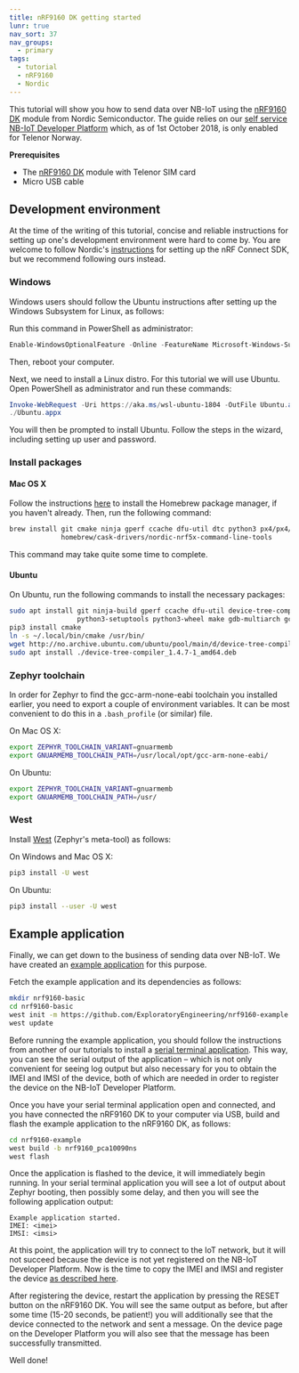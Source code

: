 ```yaml
---
title: nRF9160 DK getting started
lunr: true
nav_sort: 37
nav_groups:
  - primary
tags:
  - tutorial
  - nRF9160
  - Nordic
---
```


This tutorial will show you how to send data over NB-IoT using the [nRF9160 DK][1] module from Nordic Semiconductor.  The guide relies on our [self service NB-IoT Developer Platform](https://nbiot.engineering/) which, as of 1st October 2018, is only enabled for Telenor Norway.

**Prerequisites**
- The [nRF9160 DK][1] module with Telenor SIM card
- Micro USB cable

## Development environment

At the time of the writing of this tutorial, concise and reliable instructions for setting up one's development environment were hard to come by.  You are welcome to follow Nordic's [instructions][2] for setting up the nRF Connect SDK, but we recommend following ours instead.

### Windows

Windows users should follow the Ubuntu instructions after setting up the Windows Subsystem for Linux, as follows:

Run this command in PowerShell as administrator:

```powershell
Enable-WindowsOptionalFeature -Online -FeatureName Microsoft-Windows-Subsystem-Linux
```

Then, reboot your computer.

Next, we need to install a Linux distro.  For this tutorial we will use Ubuntu.  Open PowerShell as administrator and run these commands:

```powershell
Invoke-WebRequest -Uri https://aka.ms/wsl-ubuntu-1804 -OutFile Ubuntu.appx -UseBasicParsing
./Ubuntu.appx
```

You will then be prompted to install Ubuntu.  Follow the steps in the wizard, including setting up user and password.

### Install packages

#### Mac OS X

Follow the instructions [here](https://brew.sh/) to install the Homebrew package manager, if you haven't already.  Then, run the following command:

```sh
brew install git cmake ninja gperf ccache dfu-util dtc python3 px4/px4/gcc-arm-none-eabi \
             homebrew/cask-drivers/nordic-nrf5x-command-line-tools
```

This command may take quite some time to complete.

#### Ubuntu

On Ubuntu, run the following commands to install the necessary packages:

```sh
sudo apt install git ninja-build gperf ccache dfu-util device-tree-compiler python3-pip \
                 python3-setuptools python3-wheel make gdb-multiarch gcc-arm-none-eabi
pip3 install cmake
ln -s ~/.local/bin/cmake /usr/bin/
wget http://no.archive.ubuntu.com/ubuntu/pool/main/d/device-tree-compiler/device-tree-compiler_1.4.7-1_amd64.deb
sudo apt install ./device-tree-compiler_1.4.7-1_amd64.deb
```

### Zephyr toolchain

In order for Zephyr to find the gcc-arm-none-eabi toolchain you installed earlier, you need to export a couple of environment variables.  It can be most convenient to do this in a `.bash_profile` (or similar) file.

On Mac OS X:

```sh
export ZEPHYR_TOOLCHAIN_VARIANT=gnuarmemb
export GNUARMEMB_TOOLCHAIN_PATH=/usr/local/opt/gcc-arm-none-eabi/
```

On Ubuntu:

```sh
export ZEPHYR_TOOLCHAIN_VARIANT=gnuarmemb
export GNUARMEMB_TOOLCHAIN_PATH=/usr/
```

### West

Install [West](https://docs.zephyrproject.org/latest/guides/west/index.html) (Zephyr's meta-tool) as follows:

On Windows and Mac OS X:

```sh
pip3 install -U west
```

On Ubuntu:

```sh
pip3 install --user -U west
```

## Example application

Finally, we can get down to the business of sending data over NB-IoT.  We have created an [example application](https://github.com/ExploratoryEngineering/nrf9160-example) for this purpose.

Fetch the example application and its dependencies as follows:

```sh
mkdir nrf9160-basic
cd nrf9160-basic
west init -m https://github.com/ExploratoryEngineering/nrf9160-example
west update
```

Before running the example application, you should follow the instructions from another of our tutorials to install a [serial terminal application](interactive-terminal.html#serial-terminal-application).  This way, you can see the serial output of the application – which is not only convenient for seeing log output but also necessary for you to obtain the IMEI and IMSI of the device, both of which are needed in order to register the device on the NB-IoT Developer Platform.

Once you have your serial terminal application open and connected, and you have connected the nRF9160 DK to your computer via USB, build and flash the example application to the nRF9160 DK, as follows:

```sh
cd nrf9160-example
west build -b nrf9160_pca10090ns
west flash
```

Once the application is flashed to the device, it will immediately begin running.  In your serial terminal application you will see a lot of output about Zephyr booting, then possibly some delay, and then you will see the following application output:

	Example application started.
	IMEI: <imei>
	IMSI: <imsi>

At this point, the application will try to connect to the IoT network, but it will not succeed because the device is not yet registered on the NB-IoT Developer Platform.  Now is the time to copy the IMEI and IMSI and register the device [as described here](getting-started.html).

After registering the device, restart the application by pressing the RESET button on the nRF9160 DK.  You will see the same output as before, but after some time (15-20 seconds, be patient!) you will additionally see that the device connected to the network and sent a message.  On the device page on the Developer Platform you will also see that the message has been successfully transmitted.

Well done!

[1]: https://shop.exploratory.engineering/collections/nb-iot/products/nrf9160-dev-kit
[2]: https://www.nordicsemi.com/Software-and-Tools/Software/nRF-Connect-SDK
